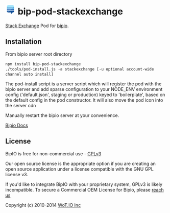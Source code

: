 ![StackExchange](stackexchange.png) bip-pod-stackexchange
=======

[Stack Exchange](https://www.stackexchange.com) Pod for [bipio](https://bip.io).

## Installation

From bipio server root directory

    npm install bip-pod-stackexchange
    ./tools/pod-install.js -a stackexchange [-u optional account-wide channel auto install]

The pod-install script is a server script which will register the pod with the bipio server and add sparse
configuration to your NODE_ENV environment config ('default.json', staging or production)
keyed to 'boilerplate', based on the default config in the pod constructor.  It will also move the
pod icon into the server cdn

Manually restart the bipio server at your convenience.

[Bipio Docs](https://bip.io/docs/pods)

## License

BipIO is free for non-commercial use - [GPLv3](http://www.gnu.org/copyleft/gpl.html)

Our open source license is the appropriate option if you are creating an open source application under a license compatible with the GNU GPL license v3.

If you'd like to integrate BipIO with your proprietary system, GPLv3 is likely incompatible.  To secure a Commercial OEM License for Bipio,
please [reach us](mailto:hello@bip.io)


Copyright (c) 2010-2014 [WoT.IO Inc](http://wot.io)
